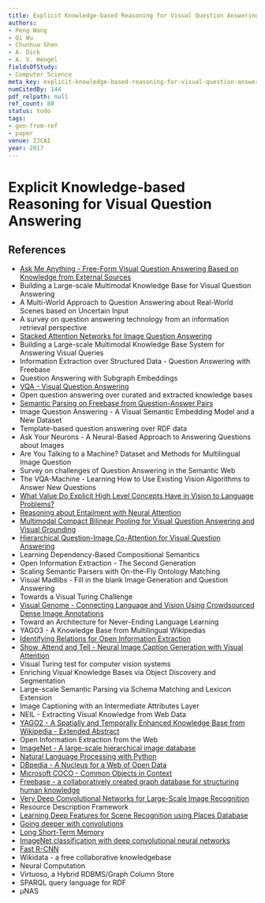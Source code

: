 ```yaml
---
title: Explicit Knowledge-based Reasoning for Visual Question Answering
authors:
- Peng Wang
- Qi Wu
- Chunhua Shen
- A. Dick
- A. V. Hengel
fieldsOfStudy:
- Computer Science
meta_key: explicit-knowledge-based-reasoning-for-visual-question-answering
numCitedBy: 144
pdf_relpath: null
ref_count: 80
status: todo
tags:
- gen-from-ref
- paper
venue: IJCAI
year: 2017
---
```


# Explicit Knowledge-based Reasoning for Visual Question Answering

## References

- [Ask Me Anything - Free-Form Visual Question Answering Based on Knowledge from External Sources](./ask-me-anything-free-form-visual-question-answering-based-on-knowledge-from-external-sources.md)
- Building a Large-scale Multimodal Knowledge Base for Visual Question Answering
- A Multi-World Approach to Question Answering about Real-World Scenes based on Uncertain Input
- A survey on question answering technology from an information retrieval perspective
- [Stacked Attention Networks for Image Question Answering](./stacked-attention-networks-for-image-question-answering.md)
- Building a Large-scale Multimodal Knowledge Base System for Answering Visual Queries
- Information Extraction over Structured Data - Question Answering with Freebase
- Question Answering with Subgraph Embeddings
- [VQA - Visual Question Answering](./vqa-visual-question-answering.md)
- Open question answering over curated and extracted knowledge bases
- [Semantic Parsing on Freebase from Question-Answer Pairs](./semantic-parsing-on-freebase-from-question-answer-pairs.md)
- Image Question Answering - A Visual Semantic Embedding Model and a New Dataset
- Template-based question answering over RDF data
- Ask Your Neurons - A Neural-Based Approach to Answering Questions about Images
- Are You Talking to a Machine? Dataset and Methods for Multilingual Image Question
- Survey on challenges of Question Answering in the Semantic Web
- The VQA-Machine - Learning How to Use Existing Vision Algorithms to Answer New Questions
- [What Value Do Explicit High Level Concepts Have in Vision to Language Problems?](./what-value-do-explicit-high-level-concepts-have-in-vision-to-language-problems.md)
- [Reasoning about Entailment with Neural Attention](./reasoning-about-entailment-with-neural-attention.md)
- [Multimodal Compact Bilinear Pooling for Visual Question Answering and Visual Grounding](./multimodal-compact-bilinear-pooling-for-visual-question-answering-and-visual-grounding.md)
- [Hierarchical Question-Image Co-Attention for Visual Question Answering](./hierarchical-question-image-co-attention-for-visual-question-answering.md)
- Learning Dependency-Based Compositional Semantics
- Open Information Extraction - The Second Generation
- Scaling Semantic Parsers with On-the-Fly Ontology Matching
- Visual Madlibs - Fill in the blank Image Generation and Question Answering
- Towards a Visual Turing Challenge
- [Visual Genome - Connecting Language and Vision Using Crowdsourced Dense Image Annotations](./visual-genome-connecting-language-and-vision-using-crowdsourced-dense-image-annotations.md)
- Toward an Architecture for Never-Ending Language Learning
- YAGO3 - A Knowledge Base from Multilingual Wikipedias
- [Identifying Relations for Open Information Extraction](./identifying-relations-for-open-information-extraction.md)
- [Show, Attend and Tell - Neural Image Caption Generation with Visual Attention](./show-attend-and-tell-neural-image-caption-generation-with-visual-attention.md)
- Visual Turing test for computer vision systems
- Enriching Visual Knowledge Bases via Object Discovery and Segmentation
- Large-scale Semantic Parsing via Schema Matching and Lexicon Extension
- Image Captioning with an Intermediate Attributes Layer
- NEIL - Extracting Visual Knowledge from Web Data
- [YAGO2 - A Spatially and Temporally Enhanced Knowledge Base from Wikipedia - Extended Abstract](./yago2-a-spatially-and-temporally-enhanced-knowledge-base-from-wikipedia-extended-abstract.md)
- Open Information Extraction from the Web
- [ImageNet - A large-scale hierarchical image database](./imagenet-a-large-scale-hierarchical-image-database.md)
- [Natural Language Processing with Python](./natural-language-processing-with-python.md)
- [DBpedia - A Nucleus for a Web of Open Data](./dbpedia-a-nucleus-for-a-web-of-open-data.md)
- [Microsoft COCO - Common Objects in Context](./microsoft-coco-common-objects-in-context.md)
- [Freebase - a collaboratively created graph database for structuring human knowledge](./freebase-a-collaboratively-created-graph-database-for-structuring-human-knowledge.md)
- [Very Deep Convolutional Networks for Large-Scale Image Recognition](./very-deep-convolutional-networks-for-large-scale-image-recognition.md)
- Resource Description Framework
- [Learning Deep Features for Scene Recognition using Places Database](./learning-deep-features-for-scene-recognition-using-places-database.md)
- [Going deeper with convolutions](./going-deeper-with-convolutions.md)
- [Long Short-Term Memory](./long-short-term-memory.md)
- [ImageNet classification with deep convolutional neural networks](./imagenet-classification-with-deep-convolutional-neural-networks.md)
- [Fast R-CNN](./fast-r-cnn.md)
- Wikidata - a free collaborative knowledgebase
- Neural Computation
- Virtuoso, a Hybrid RDBMS/Graph Column Store
- SPARQL query language for RDF
- μNAS
